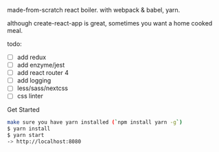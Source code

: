 made-from-scratch react boiler.  with webpack & babel, yarn.

although create-react-app is great, sometimes you want a home cooked meal.

todo:
- [ ] add redux
- [ ] add enzyme/jest
- [ ] add react router 4
- [ ] add logging
- [ ] less/sass/nextcss
- [ ] css linter

Get Started
```bash
make sure you have yarn installed (`npm install yarn -g`)
$ yarn install
$ yarn start
-> http://localhost:8080
```
